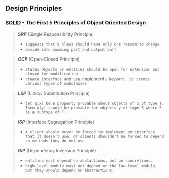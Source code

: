 ## Design Principles

###  [**SOLID**](https://www.digitalocean.com/community/conceptual_articles/s-o-l-i-d-the-first-five-principles-of-object-oriented-design) - The First 5 Principles of Object Oriented Design
> ***SRP*** (Single Responsibility Principle)
> + `suggests that a class should have only one reason to change`
> + `divide into summing part and output part`

> ***OCP*** (Open-Closed Principle)
> + `states Objects or entities should be open for extension but closed for modification`
> + `create interface and use `implements`  keyword  to create various types of subclasses `

> ***LSP*** (Liskov Substitution Principle)
> + `let q(x) be a property provable about objects of x of type T. Then q(y) should be provable for objects y of type S where S is a subtype of T.`

> ***ISP*** (Interface Segregation Principle)
> + `A client should never be forced to implement an interface that it doesn't use, or clients shouldn't be forced to depend on methods they do not use`

> ***DIP*** (Dependency Inversion Principle)
> + `entities must depend on abstactions, not on concretions.`
> + `high-level module must not depend on the low-level module, but they should depend on abstractions.`
